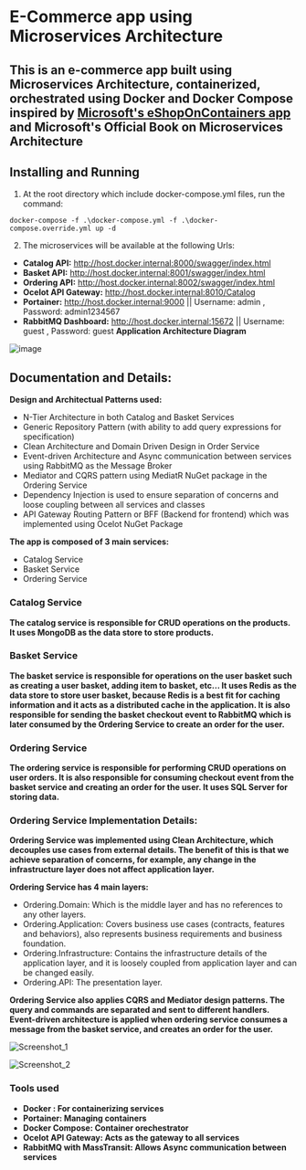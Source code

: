 # E-Commerce app using Microservices Architecture

## This is an e-commerce app built using Microservices Architecture, containerized, orchestrated using Docker and Docker Compose inspired by [Microsoft's eShopOnContainers app](https://github.com/dotnet-architecture/eShopOnContainers) and Microsoft's Official Book on Microservices Architecture

## Installing and Running

1. At the root directory which include docker-compose.yml files, run the command:
```
docker-compose -f .\docker-compose.yml -f .\docker-compose.override.yml up -d
```
2. The microservices will be available at the following Urls:
- **Catalog API:** http://host.docker.internal:8000/swagger/index.html
- **Basket API:** http://host.docker.internal:8001/swagger/index.html
- **Ordering API:** http://host.docker.internal:8002/swagger/index.html
- **Ocelot API Gateway:** http://host.docker.internal:8010/Catalog
- **Portainer:** http://host.docker.internal:9000   || Username: admin , Password: admin1234567
- **RabbitMQ Dashboard:** http://host.docker.internal:15672  || Username: guest , Password: guest
**Application Architecture Diagram**

![image](https://user-images.githubusercontent.com/94698429/174092398-93f4ae06-5e13-4307-8e2a-84c5a075b769.png)

## Documentation and Details:
**Design and Architectual Patterns used:**
- N-Tier Architecture in both Catalog and Basket Services
- Generic Repository Pattern (with ability to add query expressions for specification)
- Clean Architecture and Domain Driven Design in Order Service
- Event-driven Architecture and Async communication between services using RabbitMQ as the Message Broker
- Mediator and CQRS pattern using MediatR NuGet package in the Ordering Service
- Dependency Injection is used to ensure separation of concerns and loose coupling between all services and classes
- API Gateway Routing Pattern or BFF (Backend for frontend) which was implemented using Ocelot NuGet Package

**The app is composed of 3 main services:**

- Catalog Service
- Basket Service
- Ordering Service

### Catalog Service

**The catalog service is responsible for CRUD operations on the products. It uses MongoDB as the data store to store products.**

### Basket Service

**The basket service is responsible for operations on the user basket such as creating a user basket, adding item to basket, etc... It uses Redis as the data store to store user basket, because Redis is a best fit for caching information and it acts as a distributed cache in the application. It is also responsible for sending the basket checkout event to RabbitMQ which is later consumed by the Ordering Service to create an order for the user.**

### Ordering Service

**The ordering service is responsible for performing CRUD operations on user orders. It is also responsible for consuming checkout event from the basket service and creating an order for the user. It uses SQL Server for storing data.**

### Ordering Service Implementation Details:
**Ordering Service was implemented using Clean Architecture, which decouples use cases from external details. The benefit of this is that we achieve separation of concerns, for example, any change in the infrastructure layer does not affect application layer.**

**Ordering Service has 4 main layers:**
- Ordering.Domain: Which is the middle layer and has no references to any other layers.
- Ordering.Application: Covers business use cases (contracts, features and behaviors), also represents business requirements and business foundation.
- Ordering.Infrastructure: Contains the infrastructure details of the application layer, and it is loosely coupled from application layer and can be changed easily.
- Ordering.API: The presentation layer. 

**Ordering Service also applies CQRS and Mediator design patterns. The query and commands are separated and sent to different handlers.**
**Event-driven architecture is applied when ordering service consumes a message from the basket service, and creates an order for the user.**

![Screenshot_1](https://user-images.githubusercontent.com/94698429/174103097-d182b834-ee74-4432-848e-cc9d4b4c02c8.png)

![Screenshot_2](https://user-images.githubusercontent.com/94698429/174103766-6d79105d-e439-479a-a5f6-7241441ad8ed.png)


### Tools used
- **Docker : For containerizing services**
- **Portainer: Managing containers**
- **Docker Compose: Container orechestrator**
- **Ocelot API Gateway: Acts as the gateway to all services**
- **RabbitMQ with MassTransit: Allows Async communication between services**


